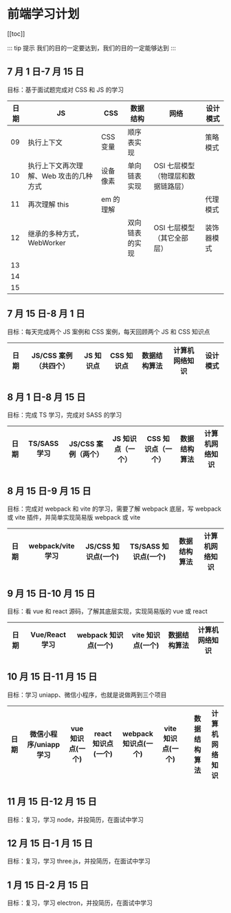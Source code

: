 # 前端学习计划

[[toc]]

::: tip 提示
我们的目的一定要达到，我们的目的一定能够达到
:::

## 7 月 1 日-7 月 15 日

目标：基于面试题完成对 CSS 和 JS 的学习

| 日期 | JS                                     | CSS       | 数据结构       | 网络                               | 设计模式   |
| ---- | -------------------------------------- | --------- | -------------- | ---------------------------------- | ---------- |
| 09   | 执行上下文                             | CSS 变量  | 顺序表实现     |                                    | 策略模式   |
| 10   | 执行上下文再次理解、Web 攻击的几种方式 | 设备像素  | 单向链表实现   | OSI 七层模型（物理层和数据链路层） |            |
| 11   | 再次理解 this                          | em 的理解 |                |                                    | 代理模式   |
| 12   | 继承的多种方式，WebWorker              |           | 双向链表的实现 | OSI 七层模型（其它全部层）         | 装饰器模式 |
| 13   |                                        |           |                |                                    |            |
| 14   |                                        |           |                |                                    |            |
| 15   |                                        |           |                |                                    |            |

## 7 月 15 日-8 月 1 日

目标：每天完成两个 JS 案例和 CSS 案例，每天回顾两个 JS 和 CSS 知识点

| 日期 | JS/CSS 案例（共四个） | JS 知识点 | CSS 知识点 | 数据结构算法 | 计算机网络知识 | 设计模式 |
| ---- | --------------------- | --------- | ---------- | ------------ | -------------- | -------- |

## 8 月 1 日-8 月 15 日

目标：完成 TS 学习，完成对 SASS 的学习

| 日期 | TS/SASS 学习 | JS/CSS 案例（两个） | JS 知识点（一个） | CSS 知识点（一个） | 数据结构算法 | 计算机网络知识 |
| ---- | ------------ | ------------------- | ----------------- | ------------------ | ------------ | -------------- |

## 8 月 15 日-9 月 15 日

目标：完成对 webpack 和 vite 的学习，需要了解 webpack 底层，写 webpack 或 vite 插件，并简单实现简易版 webpack 或 vite

| 日期 | webpack/vite 学习 | JS/CSS 知识点(一个) | TS/SASS 知识点(一个) | 数据结构算法 | 计算机网络知识 |
| ---- | ----------------- | ------------------- | -------------------- | ------------ | -------------- |

## 9 月 15 日-10 月 15 日

目标：看 vue 和 react 源码，了解其底层实现，实现简易版的 vue 或 react

| 日期 | Vue/React 学习 | webpack 知识点(一个) | vite 知识点(一个) | 数据结构算法 | 计算机网络知识 |
| ---- | -------------- | -------------------- | ----------------- | ------------ | -------------- |

## 10 月 15 日-11 月 15 日

目标：学习 uniapp、微信小程序，也就是说做两到三个项目

| 日期 | 微信小程序/uniapp 学习 | vue 知识点(一个) | react 知识点(一个) | webpack 知识点(一个) | vite 知识点(一个) |     | 数据结构算法 | 计算机网络知识 |
| ---- | ---------------------- | ---------------- | ------------------ | -------------------- | ----------------- | --- | ------------ | -------------- |

## 11 月 15 日-12 月 15 日

目标：复习，学习 node，并投简历，在面试中学习

## 12 月 15 日-1 月 15 日

目标：复习，学习 three.js，并投简历，在面试中学习

## 1 月 15 日-2 月 15 日

目标：复习，学习 electron，并投简历，在面试中学习
